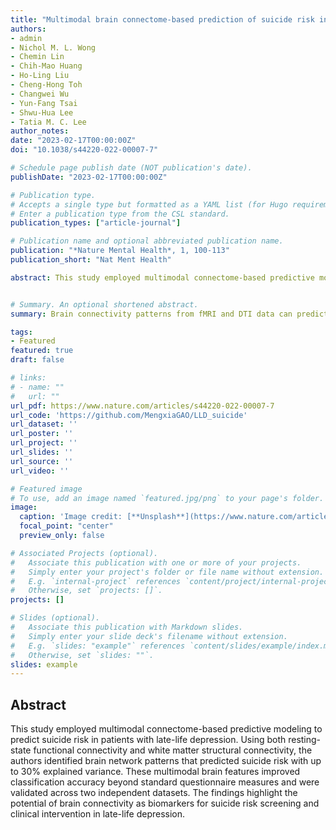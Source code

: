 ```yaml
---
title: "Multimodal brain connectome-based prediction of suicide risk in people with late-life depression"
authors:
- admin
- Nichol M. L. Wong
- Chemin Lin
- Chih-Mao Huang
- Ho-Ling Liu
- Cheng-Hong Toh
- Changwei Wu
- Yun-Fang Tsai
- Shwu-Hua Lee
- Tatia M. C. Lee
author_notes:
date: "2023-02-17T00:00:00Z"
doi: "10.1038/s44220-022-00007-7"

# Schedule page publish date (NOT publication's date).
publishDate: "2023-02-17T00:00:00Z"

# Publication type.
# Accepts a single type but formatted as a YAML list (for Hugo requirements).
# Enter a publication type from the CSL standard.
publication_types: ["article-journal"]

# Publication name and optional abbreviated publication name.
publication: "*Nature Mental Health*, 1, 100-113"
publication_short: "Nat Ment Health"

abstract: This study employed multimodal connectome-based predictive modeling to predict suicide risk in patients with late-life depression. Using both resting-state functional connectivity and white matter structural connectivity, the authors identified brain network patterns that predicted suicide risk with up to 30% explained variance. These multimodal brain features improved classification accuracy beyond standard questionnaire measures and were validated across two independent datasets. The findings highlight the potential of brain connectivity as biomarkers for suicide risk screening and clinical intervention in late-life depression.


# Summary. An optional shortened abstract.
summary: Brain connectivity patterns from fMRI and DTI data can predict suicide risk in late-life depression with improved accuracy over behavioral assessments alone.

tags:
- Featured
featured: true
draft: false

# links:
# - name: ""
#   url: ""
url_pdf: https://www.nature.com/articles/s44220-022-00007-7
url_code: 'https://github.com/MengxiaGAO/LLD_suicide'
url_dataset: ''
url_poster: ''
url_project: ''
url_slides: ''
url_source: ''
url_video: ''

# Featured image
# To use, add an image named `featured.jpg/png` to your page's folder. 
image:
  caption: 'Image credit: [**Unsplash**](https://www.nature.com/articles/s44220-022-00007-7)'
  focal_point: "center"
  preview_only: false

# Associated Projects (optional).
#   Associate this publication with one or more of your projects.
#   Simply enter your project's folder or file name without extension.
#   E.g. `internal-project` references `content/project/internal-project/index.md`.
#   Otherwise, set `projects: []`.
projects: []

# Slides (optional).
#   Associate this publication with Markdown slides.
#   Simply enter your slide deck's filename without extension.
#   E.g. `slides: "example"` references `content/slides/example/index.md`.
#   Otherwise, set `slides: ""`.
slides: example
---
```


## Abstract

This study employed multimodal connectome-based predictive modeling to predict suicide risk in patients with late-life depression. Using both resting-state functional connectivity and white matter structural connectivity, the authors identified brain network patterns that predicted suicide risk with up to 30% explained variance. These multimodal brain features improved classification accuracy beyond standard questionnaire measures and were validated across two independent datasets. The findings highlight the potential of brain connectivity as biomarkers for suicide risk screening and clinical intervention in late-life depression.


